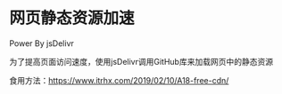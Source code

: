# 网页静态资源加速
Power By jsDelivr

为了提高页面访问速度，使用jsDelivr调用GitHub库来加载网页中的静态资源

食用方法：https://www.itrhx.com/2019/02/10/A18-free-cdn/
